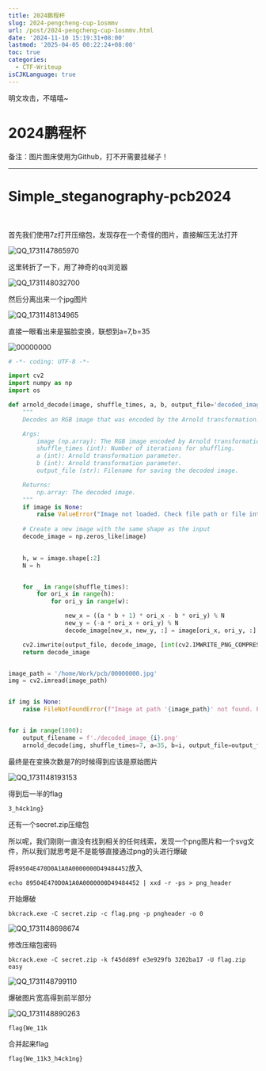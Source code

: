 ```yaml
---
title: 2024鹏程杯
slug: 2024-pengcheng-cup-1osmmv
url: /post/2024-pengcheng-cup-1osmmv.html
date: '2024-11-10 15:19:31+08:00'
lastmod: '2025-04-05 00:22:24+08:00'
toc: true
categories:
  - CTF-Writeup
isCJKLanguage: true
---
```

明文攻击，不嘻嘻~
<!--more-->
# 2024鹏程杯

备注：图片图床使用为Github，打不开需要挂梯子！

---

# Simple_steganography-pcb2024

‍

首先我们使用7z打开压缩包，发现存在一个奇怪的图片，直接解压无法打开

​![QQ_1731147865970](https://raw.githubusercontent.com/Wh1teJ0ker/PicGo/main/Pic/QQ_1731147865970-20241109182427-hukfnuv.png)​

这里转折了一下，用了神奇的qq浏览器

​![QQ_1731148032700](https://raw.githubusercontent.com/Wh1teJ0ker/PicGo/main/Pic/QQ_1731148032700-20241109182713-8ahekyw.png)​

然后分离出来一个jpg图片

​![QQ_1731148134965](https://raw.githubusercontent.com/Wh1teJ0ker/PicGo/main/Pic/QQ_1731148134965-20241109182858-hn9hqpx.png)​

直接一眼看出来是猫脸变换，联想到a=7,b=35

​![00000000](https://raw.githubusercontent.com/Wh1teJ0ker/PicGo/main/Pic/00000000-20241109182907-i94qxy8.jpg)​

```python
# -*- coding: UTF-8 -*-

import cv2
import numpy as np
import os

def arnold_decode(image, shuffle_times, a, b, output_file='decoded_image.png'):
    """
    Decodes an RGB image that was encoded by the Arnold transformation.

    Args:
        image (np.array): The RGB image encoded by Arnold transformation.
        shuffle_times (int): Number of iterations for shuffling.
        a (int): Arnold transformation parameter.
        b (int): Arnold transformation parameter.
        output_file (str): Filename for saving the decoded image.

    Returns:
        np.array: The decoded image.
    """
    if image is None:
        raise ValueError("Image not loaded. Check file path or file integrity.")
  
    # Create a new image with the same shape as the input
    decode_image = np.zeros_like(image)
  

    h, w = image.shape[:2]
    N = h  


    for _ in range(shuffle_times):
        for ori_x in range(h):
            for ori_y in range(w):

                new_x = ((a * b + 1) * ori_x - b * ori_y) % N
                new_y = (-a * ori_x + ori_y) % N
                decode_image[new_x, new_y, :] = image[ori_x, ori_y, :]

    cv2.imwrite(output_file, decode_image, [int(cv2.IMWRITE_PNG_COMPRESSION), 0])
    return decode_image


image_path = '/home/Work/pcb/00000000.jpg'
img = cv2.imread(image_path)


if img is None:
    raise FileNotFoundError(f"Image at path '{image_path}' not found. Please check the file path.")


for i in range(1000):
    output_filename = f'./decoded_image_{i}.png'
    arnold_decode(img, shuffle_times=7, a=35, b=i, output_file=output_filename)

```

最终是在变换次数是7的时候得到应该是原始图片

​![QQ_1731148193153](https://raw.githubusercontent.com/Wh1teJ0ker/PicGo/main/Pic/QQ_1731148193153-20241109182955-krrmely.png)​

得到后一半的flag

```shell
3_h4ck1ng}
```

还有一个secret.zip压缩包

所以呢，我们刚刚一直没有找到相关的任何线索，发现一个png图片和一个svg文件，所以我们就思考是不是能够直接通过png的头进行爆破

将`89504E470D0A1A0A0000000D49484452`​放入

```shell
echo 89504E470D0A1A0A0000000D49484452 | xxd -r -ps > png_header
```

开始爆破

```shell
bkcrack.exe -C secret.zip -c flag.png -p pngheader -o 0
```

​![QQ_1731148698674](https://raw.githubusercontent.com/Wh1teJ0ker/PicGo/main/Pic/QQ_1731148698674-20241109183820-r00vql5.png)​

修改压缩包密码

```shell
bkcrack.exe -C secret.zip -k f45dd89f e3e929fb 3202ba17 -U flag.zip easy
```

​![QQ_1731148799110](https://raw.githubusercontent.com/Wh1teJ0ker/PicGo/main/Pic/QQ_1731148799110-20241109184011-zt2pld3.png)​

爆破图片宽高得到前半部分

​![QQ_1731148890263](https://raw.githubusercontent.com/Wh1teJ0ker/PicGo/main/Pic/QQ_1731148890263-20241109184139-7lbufwk.png)​

```shell
flag{We_11k
```

合并起来flag

```shell
flag{We_11k3_h4ck1ng}
```
